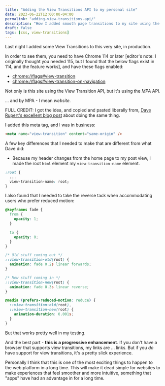 ```yaml
---
title: "Adding the View Transitions API to my personal site"
date: 2023-06-22T12:00:00-04:00
permalink: "adding-view-transitions-api/"
description: "How I added smooth page transitions to my site using the View Transitions API."
draft: false
tags: [css, view-transitions]
---
```


Last night I added some View Transitions to this very site, in production.

In order to see them, you need to have Chrome 114 or later [editor's note: I originally thought you needed 115, but I found that the below flags exist in 114, and the feature works], and have these flags enabled:

- [chrome://flags#view-transition](chrome://flags#view-transition)
- [chrome://flags#view-transition-on-navigation](chrome://flags#view-transition-on-navigation)

Not only is this site using the View Transition API, but it's using the _MPA_ API.

... and by MPA - I mean _website_.

FULL CREDIT: I got the idea, and copied and pasted liberally from, [Dave Rupert's excellent blog post](https://daverupert.com/2023/05/getting-started-view-transitions/) about doing the same thing.

I added this meta tag, and I was in business:

```html
<meta name="view-transition" content="same-origin" />
```

A few key differences that I needed to make that are different from what Dave did:

- Because my header changes from the home page to my post view, I made the root `html` element my `view-transition-name` element.

```css
:root {
  ...
  view-transition-name: root;
}
```

I also found that I needed to take the reverse tack when accommodating users who prefer reduced motion:

```css
@keyframes fade {
  from {
    opacity: 1;
  }

  to {
    opacity: 0;
  }
}

/* Old stuff coming out */
::view-transition-old(root) {
  animation: fade 0.2s linear forwards;
}

/* New stuff coming in */
::view-transition-new(root) {
  animation: fade 0.3s linear reverse;
}

@media (prefers-reduced-motion: reduce) {
  ::view-transition-old(root),
  ::view-transition-new(root) {
    animation-duration: 0.001s;
  }
}
```

But that works pretty well in my testing.

And the best part - **this is a progressive enhancement**. If you don't have a browser that supports view transitions, my links are ... links. But if you _do_ have support for view transitions, it's a pretty slick experience.

Personally I think that this is one of the most exciting things to happen to the web platform in a long time. This will make it dead simple for websites to make experiences that feel smoother and more intuitive, something that "apps" have had an advantage in for a long time.
